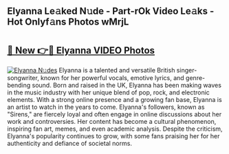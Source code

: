 ## Elyanna Le𝚊ked N𝚞de - Part-rOk Video Le𝚊ks - Hot Onlyf𝚊ns Photos wMrjL

# <h2><a href="http://ab63063.deff.icu/?id=Elyanna">🔗 New 👉🔴 Elyanna VIDEO Photos</a></h2>

[![Elyanna N𝚞des](https://i.imgur.com/rIISA9y.gif)](http://ab63063.deff.icu/?id=Elyanna)
Elyanna is a talented and versatile British singer-songwriter, known for her powerful vocals, emotive lyrics, and genre-bending sound. Born and raised in the UK, Elyanna has been making waves in the music industry with her unique blend of pop, rock, and electronic elements. With a strong online presence and a growing fan base, Elyanna is an artist to watch in the years to come. Elyanna's followers, known as "Sirens," are fiercely loyal and often engage in online discussions about her work and controversies. Her content has become a cultural phenomenon, inspiring fan art, memes, and even academic analysis. Despite the criticism, Elyanna's popularity continues to grow, with some fans praising her for her authenticity and defiance of societal norms.

